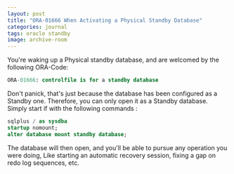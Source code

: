 ```yaml
---
layout: post
title: "ORA-01666 When Activating a Physical Standby Database"
categories: journal
tags: oracle standby
image: archive-room
---
```

You're waking up a Physical standby database, and are welcomed by the following ORA-Code:

```sql
ORA-01666: controlfile is for a standby database
```

Don't panick, that's just because the database has been configured as a Standby one. Therefore, you can only open it as a Standby database. Simply start if with the following commands :

```sql
sqlplus / as sysdba
startup nomount;
alter database mount standby database;
```

The database will then open, and you'll be able to pursue any operation you were doing, Like starting an automatic recovery session, fixing a gap on redo log sequences, etc.
